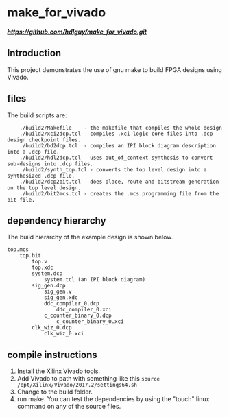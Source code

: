 # make_for_vivado
_**https://github.com/hdlguy/make_for_vivado.git**_

## Introduction
This project demonstrates the use of gnu make to build FPGA designs using Vivado.

## files
The build scripts are:
```
    ./build2/Makefile    - the makefile that compiles the whole design
    ./build2/xci2dcp.tcl - compiles .xci logic core files into .dcp design checkpoint files.
    ./build2/bd2dcp.tcl  - compiles an IPI block diagram description into a .dcp file.
    ./build2/hdl2dcp.tcl - uses out_of_context synthesis to convert sub-designs into .dcp files.
    ./build2/synth_top.tcl - converts the top level design into a synthesized .dcp file.
    ./build2/dcp2bit.tcl - does place, route and bitstream generation on the top level design.
    ./build2/bit2mcs.tcl - creates the .mcs programming file from the bit file.
```

## dependency hierarchy
The build hierarchy of the example design is shown below.

```
top.mcs
    top.bit
        top.v
        top.xdc
	    system.dcp
	        system.tcl (an IPI block diagram)
        sig_gen.dcp
            sig_gen.v
            sig_gen.xdc
            ddc_compiler_0.dcp
                ddc_compiler_0.xci
            c_counter_binary_0.dcp
                c_counter_binary_0.xci
        clk_wiz_0.dcp
            clk_wiz_0.xci
```            
## compile instructions
1. Install the Xilinx Vivado tools.
1. Add Vivado to path with something like this
```source /opt/Xilinx/Vivado/2017.2/settings64.sh```
1. Change to the build folder.
1. run make.
You can test the dependencies by using the "touch" linux command on any of the source files.

        
